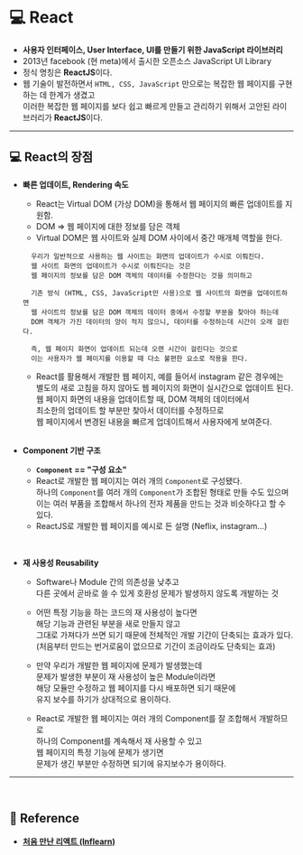
# 💻 React

- **사용자 인터페이스, User Interface, UI를 만들기 위한 JavaScript 라이브러리**
- 2013년 facebook (현 meta)에서 출시한 오픈소스 JavaScript UI Library
- 정식 명칭은 **ReactJS**이다.
- 웹 기술이 발전하면서 `HTML, CSS, JavaScript` 만으로는 
   복잡한 웹 페이지를 구현하는 데 한계가 생겼고 <br/>
   이러한 복잡한 웹 페이지를 보다 쉽고 빠르게 만들고 관리하기 위해서
   고안된 라이브러리가 **ReactJS**이다.

---
## 💻 React의 장점

- **빠른 업데이트, Rendering 속도**
	- React는 Virtual DOM (가상 DOM)을 통해서 웹 페이지의 빠른 업데이트를 지원함.
	- DOM => 웹 페이지에 대한 정보를 담은 객체
	- Virtual DOM은 웹 사이트와 실제 DOM 사이에서 중간 매개체 역할을 한다.
	
	 ```
	   우리가 일반적으로 사용하는 웹 사이트는 화면의 업데이트가 수시로 이뤄진다.
	   웹 사이트 화면의 업데이트가 수시로 이뤄진다는 것은
	   웹 페이지의 정보를 담은 DOM 객체의 데이터를 수정한다는 것을 의미하고

	   기존 방식 (HTML, CSS, JavaScript만 사용)으로 웹 사이트의 화면을 업데이트하면
	   웹 사이트의 정보를 담은 DOM 객체의 데이터 중에서 수정할 부분을 찾아야 하는데
	   DOM 객체가 가진 데이터의 양이 적지 않으니, 데이터를 수정하는데 시간이 오래 걸린다.

	   즉, 웹 페이지 화면이 업데이트 되는데 오랜 시간이 걸린다는 것으로
	   이는 사용자가 웹 페이지를 이용할 때 다소 불편한 요소로 작용을 한다.
	```

	- React를 활용해서 개발한 웹 페이지, 예를 들어서 instagram 같은 경우에는 <br/>
	  별도의 새로 고침을 하지 않아도 웹 페이지의 화면이 실시간으로 업데이트 된다. <br/>
	  웹 페이지 화면의 내용을 업데이트할 때, DOM 객체의 데이터에서 <br/>
	  최소한의 업데이트 할 부분만 찾아서 데이터를 수정하므로 <br/>
	  웹 페이지에서 변경된 내용을 빠르게 업데이트해서 사용자에게 보여준다. <br/>
	
	<br/>

- **Component 기반 구조**
	- **`Component` == "구성 요소"**
	- React로 개발한 웹 페이지는 여러 개의 `Component`로 구성됐다. <br/>
	  하나의 `Component`를 여러 개의 `Component`가 조합된 형태로 만들 수도 있으며 <br/>
	  이는 여러 부품을 조합해서 하나의 전자 제품을 만드는 것과 비슷하다고 할 수 있다.
	- ReactJS로 개발한 웹 페이지를 예시로 든 설명 (Neflix, instagram...)

<br/>

- **재 사용성 Reusability**
	- Software나 Module 간의 의존성을 낮추고 <br/>
	  다른 곳에서 곧바로 쓸 수 있게 호환성 문제가 발생하지 않도록 개발하는 것

	- 어떤 특정 기능을 하는 코드의 재 사용성이 높다면 <br/>
	   해당 기능과 관련된 부분을 새로 만들지 않고 <br/>
	   그대로 가져다가 쓰면 되기 때문에
	   전체적인 개발 기간이 단축되는 효과가 있다. <br/>
	   (처음부터 만드는 번거로움이 없으므로 기간이 조금이라도 단축되는 효과)

	- 만약 우리가 개발한 웹 페이지에 문제가 발생했는데 <br/>
	   문제가 발생한 부분이 재 사용성이 높은 Module이라면 <br/>
	   해당 모듈만 수정하고 웹 페이지를 다시 배포하면 되기 때문에 <br/>
	   유지 보수를 하기가 상대적으로 용이하다.

	- React로 개발한 웹 페이지는 여러 개의 Component를 잘 조합해서 개발하므로 <br/>
	  하나의 Component를 계속해서 재 사용할 수 있고 <br/>
	  웹 페이지의 특정 기능에 문제가 생기면 <br/>
	  문제가 생긴 부분만 수정하면 되기에 유지보수가 용이하다.
	
---

<br/>

## 📃 Reference

- **[처음 만난 리액트 (Inflearn)](https://inf.run/YehVc)**
